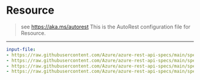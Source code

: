 # Resource
> see https://aka.ms/autorest
This is the AutoRest configuration file for Resource.
---
``` yaml $(java)
input-file:
- https://raw.githubusercontent.com/Azure/azure-rest-api-specs/main/specification/network/resource-manager/Microsoft.Network/stable/2019-06-01/network.json
- https://raw.githubusercontent.com/Azure/azure-rest-api-specs/main/specification/network/resource-manager/Microsoft.Network/stable/2019-06-01/networkInterface.json
- https://raw.githubusercontent.com/Azure/azure-rest-api-specs/main/specification/network/resource-manager/Microsoft.Network/stable/2019-06-01/networkSecurityGroup.json
- https://raw.githubusercontent.com/Azure/azure-rest-api-specs/main/specification/network/resource-manager/Microsoft.Network/stable/2019-06-01/vmssNetworkInterface.json
```